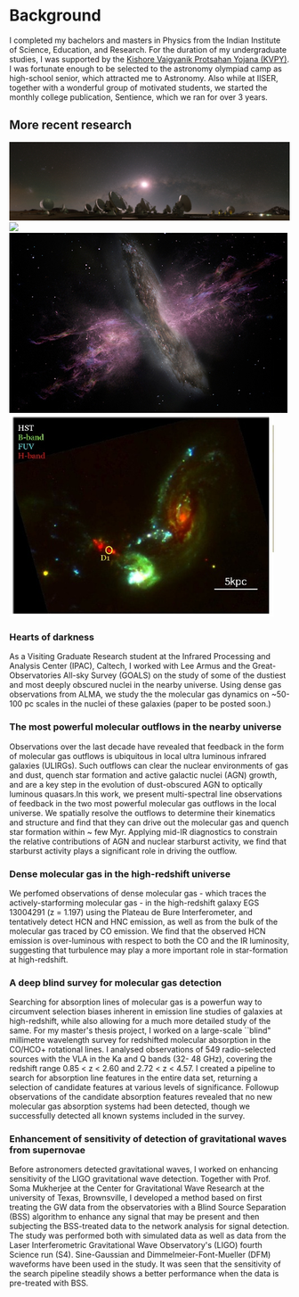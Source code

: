 # Background 

I completed my bachelors and masters in Physics from the Indian Institute of Science, Education, and Research. For the duration of my undergraduate studies, I was supported by the <a href="http://www.kvpy.iisc.ernet.in/main/index.htm"> Kishore Vaigyanik Protsahan Yojana (KVPY)</a>. I was fortunate enough to be selected to the astronomy olympiad camp as high-school senior, which attracted me to Astronomy. Also while at IISER, together with a wonderful group of motivated students, we started the monthly college publication, Sentience, which we ran for over 3 years.

## More recent research 

![](alma.jpg)
![](spitzerseess.jpg)
![](outflow.jpg)
![](IIZw96_labeled.jpg)

### Hearts of darkness
As a Visiting Graduate Research student at the Infrared Processing and Analysis Center (IPAC), Caltech, I worked with Lee Armus and the Great-Observatories All-sky Survey (GOALS) on the study of some of the dustiest and most deeply obscured nuclei in the nearby universe. Using dense gas observations from ALMA, we study the the molecular gas dynamics on ~50-100 pc scales in the nuclei of these galaxies (paper to be posted soon.)

### The most powerful molecular outflows in the nearby universe
Observations over the last decade have revealed that feedback in the form of molecular gas outflows is ubiquitous in local ultra luminous infrared galaxies (ULIRGs). Such outflows can clear the nuclear environments of gas and dust, quench star formation and active galactic nuclei (AGN) growth, and are a key step in the evolution of dust-obscured AGN to optically luminous quasars.In this work, we present multi-spectral line observations of feedback in the two most powerful molecular gas outflows in the local universe. We spatially resolve the outflows to determine their kinematics and structure and find that they can drive out the molecular gas and quench star formation within ~ few Myr. Applying mid-IR diagnostics to constrain the relative contributions of AGN and nuclear starburst activity, we find that starburst activity plays a significant role in driving the outflow.

### Dense molecular gas in the high-redshift universe 
We perfomed observations of dense molecular gas - which traces the actively-starforming molecular gas - in the high-redshift galaxy EGS 13004291 (z = 1.197) using the Plateau de Bure Interferometer, and tentatively detect HCN and HNC emission, as well as from the bulk of the molecular gas traced by CO emission. We find that the observed HCN emission is over-luminous with respect to both the CO and the IR luminosity, suggesting that turbulence may play a more important role in star-formation at high-redshift. 

### A deep blind survey for molecular gas detection
Searching for absorption lines of molecular gas is a powerfun way to circumvent selection biases inherent in emission line studies of galaxies at high-redshift, while also allowing for a much more detailed study of the same. For my master's thesis project, I worked on a large-scale ``blind" millimetre wavelength survey for redshifted molecular absorption in the CO/HCO+ rotational lines. I analysed observations of 549 radio-selected sources with the VLA in the Ka and Q bands (32- 48 GHz), covering the redshift range 0.85 < z < 2.60 and 2.72 < z < 4.57. I created a pipeline to search for absorption line features in the entire data set, returning a selection of candidate features at various levels of significance. Followup observations of the candidate absorption features revealed that no new molecular gas absorption systems had been detected, though we successfully detected all known systems included in the survey. 

### Enhancement of sensitivity of detection of gravitational waves from supernovae
Before astronomers detected gravitational waves, I worked on enhancing sensitivity of the LIGO gravitational wave detection. Together with Prof. Soma Mukherjee at the Center for Gravitational Wave Research at the university of Texas, Brownsville, I developed a method based on first treating the GW data from the observatories with a Blind Source Separation (BSS) algorithm to enhance any signal that may be present and then subjecting the BSS-treated data to the network analysis for signal detection. The study was performed both with simulated data as well as data from the Laser Interferometric Gravitational Wave Observatory's (LIGO) fourth Science run (S4). Sine-Gaussian and Dimmelmeier-Font-Mueller (DFM) waveforms have been used in the study. It was seen that the sensitivity of the search pipeline steadily shows a better performance when the data is pre-treated with BSS.
